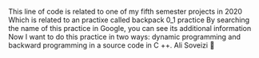 
This line of code is related to one of my fifth semester projects in 2020
Which is related to an practixe called backpack 0_1  practice
By searching the name of this practice in Google, you can see its additional information
Now I want to do this practice in two ways: dynamic programming and backward programming in a source code in C ++.
 Ali Soveizi 🙏
